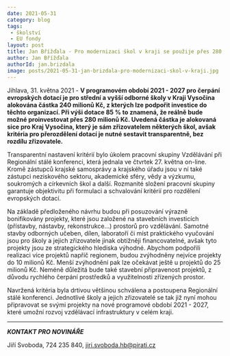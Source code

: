 ```yaml
---
date: 2021-05-31
category: blog
tags:
 - školství
 - EU fondy
layout: post
title: Jan Břížďala - Pro modernizaci škol v kraji se použije přes 280 milionů z EU fondů
author: Jan Břížďala
authorId: jan.brizdala
image: posts/2021-05-31-jan-brizdala-pro-modernizaci-skol-v-kraji.jpg
---
```


Jihlava, 31. května 2021 - **V programovém období 2021 - 2027 pro čerpání evropských dotací je pro střední a vyšší odborné školy v Kraji Vysočina alokována částka 240 milionů Kč, z kterých lze podpořit investice do těchto organizací. Při výši dotace 85 % to znamená, že reálně bude možné proinvestovat přes 280 milionů Kč. Uvedená částka je alokovaná sice pro Kraj Vysočina, který je sám zřizovatelem některých škol, avšak kritéria pro přerozdělení dotací je nutné sestavit transparentně, bez rozdílu zřizovatele.**

Transparentní nastavení kritérií bylo úkolem pracovní skupiny Vzdělávání při Regionální stálé konferenci, která jednala ve čtvrtek 27. května on-line. Kromě zástupců krajské samosprávy a krajského úřadu jsou v ní také zástupci neziskového sektoru, akademické sféry, vědy a výzkumu, soukromých a církevních škol a další. Rozmanité složení pracovní skupiny garantuje objektivitu při formulaci a schvalování kritérií pro rozdělení evropských dotací.

Na základě předloženého návrhu budou při posuzování výrazně bonifikovány projekty, které jsou založené na stavebních investicích (přístavby, nástavby, rekonstrukce…) prostorů pro vzdělávání. Samotné stavby odborných učeben, dílen, laboratoří či míst praktického vyučování jsou pro školy a jejich zřizovatele jinak obtížněji financovatelné, avšak tyto projekty jsou ze strategického hlediska výhodné. Abychom podpořili realizaci více projektů napříč regionem, budou zvýhodněny nejvíce projekty do 10 milionů Kč. Menší zvýhodnění pak lze očekávat ještě u projektů do 25 milionů Kč. Neméně důležitá bude také stavební připravenost projektů, z důvodu rychlého čerpání prostředků a využitelnosti zřízených prostor.

Navržená kritéria byla drtivou většinou schválena a postoupena Regionální stálé konferenci. Jednotlivé školy a jejich zřizovatelé se tak již nyní mohou připravovat se svými projekty na nové programové období 2021 - 2027, které umožní rozvoj vzdělávací infrastruktury v celém kraji.

---

***KONTAKT PRO NOVINÁŘE*** 

Jiří Svoboda, 724 235 840, <jiri.svoboda.hb@pirati.cz>
